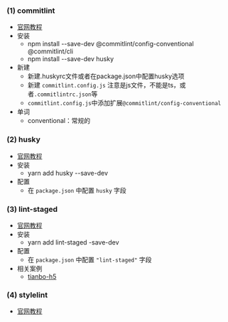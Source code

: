 ### (1) commitlint
- [官网教程](https://github.com/conventional-changelog/commitlint)
- 安装
  - npm install --save-dev @commitlint/config-conventional @commitlint/cli
  - npm install --save-dev husky
- 新建
  - 新建.huskyrc文件或者在package.json中配置husky选项
  - 新建 `commitlint.config.js` 注意是js文件，不能是ts，或者`.commitlintrc.json`等
  - `commitlint.config.js`中添加扩展`@commitlint/config-conventional`
- 单词
  - conventional：常规的

### (2) husky
- [官网教程](https://typicode.github.io/husky/#/)
- 安装
  - yarn add husky --save-dev
- 配置
  - 在 `package.json` 中配置 `husky` 字段

### (3) lint-staged
- [官网教程](https://github.com/okonet/lint-staged)
- 安装
  - yarn add lint-staged -save-dev
- 配置
  - 在 `package.json` 中配置  `"lint-staged"` 字段
- 相关案例
  - [tianbo-h5](https://github.com/woow-wu/tianbo-h5)

### (4) stylelint
- [官网教程](https://github.com/stylelint/stylelint)


  
